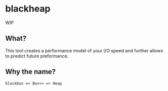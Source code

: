 # blackheap
WIP

## What?

This tool creates a performance model of your I/O speed and further allows to predict future preformance.

## Why the name?
`blackbox => Box<> => Heap`

